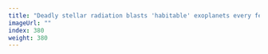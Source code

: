 ```yaml
---
title: "Deadly stellar radiation blasts 'habitable' exoplanets every few days"
imageUrl: ""
index: 380
weight: 380
---
```

